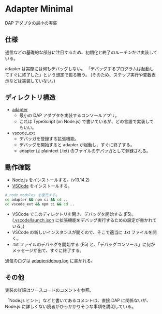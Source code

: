 # Adapter Minimal

DAP アダプタの最小の実装

## 仕様

通信などの基礎的な部分に注目するため、初期化と終了のルーチンだけ実装している。

adapter は実際には何もデバッグしない。
「デバッグするプログラムは起動してすぐに終了した」という想定で振る舞う。
(そのため、ステップ実行や変数表示などは実装していない。)

## ディレクトリ構造

- [adapter](./adapter)
    - 最小の DAP アダプタを実装するコンソールアプリ。
    - これは TypeScript (on Node.js) で書いているが、どの言語で実装してもいい。
- [vscode_ext](./vscode_ext)
    - デバッガを登録する拡張機能。
    - デバッグを開始すると adapter が起動し、すぐに終了する。
    - adapter は plaintext (.txt) のファイルのデバッガとして登録される。

## 動作確認

- [Node.js](https://nodejs.org) をインストールする。(v13.14.2)
- [VSCode](https://code.visualstudio.com) をインストールする。

```sh
# node_modules を復元する。
cd adapter && npm ci && cd ..
cd vscode_ext && npm ci && cd ..
```

- VSCode でこのディレクトリを開き、デバッグを開始する (F5)。
    ([.vscode/launch.json](.vscode/launch.json) に拡張機能をデバッグ実行するための設定が書かれている。)
- VSCode の新しいインスタンスが開くので、そこで適当に .txt ファイルを開く。
- .txt ファイルのデバッグを開始する (F5) と、「デバッグコンソール」に何かメッセージが出て、すぐに終了する。

通信のログは [adapter/debug.log](adapter/debug.log) に書かれる。

## その他

実装の詳細はソースコードのコメントを参照。

「Node.js ヒント」などと書いてあるコメントは、直接 DAP に関係ないが、Node.js に詳しくない読者がひっかかりそうな事項を説明している。
